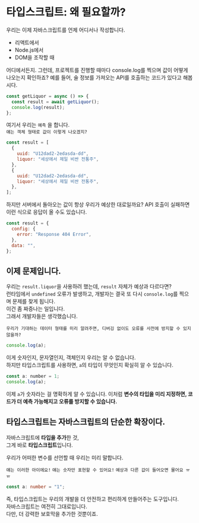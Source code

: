 # 타입스크립트: 왜 필요할까?

우리는 이제 자바스크립트를 언제 어디서나 작성합니다.

- 리액트에서
- Node.js에서
- DOM을 조작할 때

어디에서든지.
그런데, 프로젝트를 진행할 때마다 console.log를 찍으며 값이 어떻게 나오는지 확인하죠?
예를 들어, 술 정보를 가져오는 API를 호출하는 코드가 있다고 해봅시다.

```js
const getLiquor = async () => {
  const result = await getLiquor();
  console.log(result);
};
```

여기서 우리는 `예측` 을 합니다.  
`얘는 객체 형태로 값이 이렇게 나오겠지?`

```js
const result = [
  {
    uuid: "U12dad2-2edasda-dd",
    liquor: "세상에서 제일 비싼 전통주",
  },
  {
    uuid: "U12dad2-2edasda-dd",
    liquor: "세상에서 제일 비싼 전통주",
  },
];
```

하지만 서버에서 돌아오는 값이 항상 우리가 예상한 대로일까요?
API 호출이 실패하면 이런 식으로 응답이 올 수도 있습니다.

```js
const result = {
  config: {
    error: "Response 404 Error",
  },
  data: "",
};
```

## 이제 문제입니다.

우리는 `result.liquor`을 사용하려 했는데, `result` 자체가 예상과 다르다면?  
런타임에서 `undefined` 오류가 발생하고, 개발자는 결국 또 다시 `console.log`를 찍으며 문제를 찾게 됩니다.  
이건 좀 짜증나는 일입니다.  
그래서 개발자들은 생각했습니다.

`우리가 기대하는 데이터 형태를 미리 알려주면, 디버깅 없이도 오류를 사전에 방지할 수 있지 않을까?`

```js
console.log(a);
```

이게 숫자인지, 문자열인지, 객체인지 우리는 알 수 없습니다.  
하지만 타입스크립트를 사용하면, `a`의 타입이 무엇인지 확실히 알 수 있습니다.

```js
const a: number = 1;
console.log(a);
```

이제 `a`가 숫자라는 걸 명확하게 알 수 있습니다.
이처럼 **변수의 타입을 미리 지정하면, 코드가 더 예측 가능해지고 오류를 방지할 수 있습니다.**

## 타입스크립트는 자바스크립트의 단순한 확장이다.

자바스크립트에 **타입을 추가**한 것,  
그게 바로 **타입스크립트**입니다.

우리가 어떠한 변수를 선언할 때 우리는 미리 말합니다.

`얘는 이러한 아이에요!`
`얘는 숫자만 표현할 수 있어요!`
`예상과 다른 값이 들어오면 물어요 ㅠㅠ`

```ts
const a: number = "1";
```

즉, 타입스크립트는 우리의 개발을 더 안전하고 편리하게 만들어주는 도구입니다.  
자바스크립트는 여전히 그대로입니다.  
다만, 더 강력한 보호막을 추가한 것뿐이죠.
